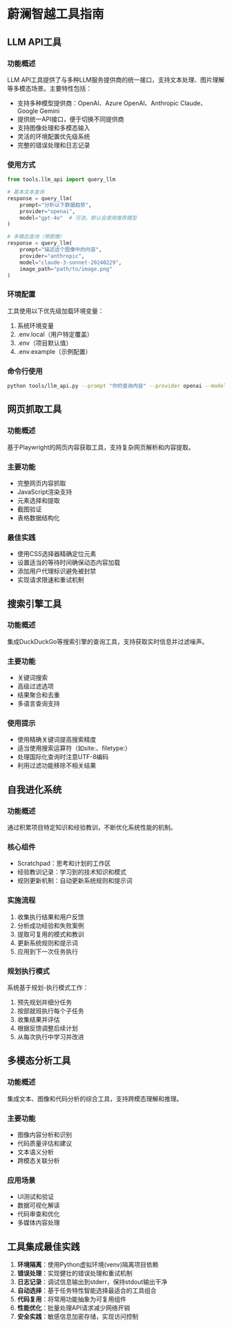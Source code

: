 # 蔚澜智越工具指南

## LLM API工具

### 功能概述
LLM API工具提供了与多种LLM服务提供商的统一接口，支持文本处理、图片理解等多模态场景。主要特性包括：

- 支持多种模型提供商：OpenAI、Azure OpenAI、Anthropic Claude、Google Gemini
- 提供统一API接口，便于切换不同提供商
- 支持图像处理和多模态输入
- 灵活的环境配置优先级系统
- 完整的错误处理和日志记录

### 使用方式

```python
from tools.llm_api import query_llm

# 基本文本查询
response = query_llm(
    prompt="分析以下数据趋势",
    provider="openai",
    model="gpt-4o"  # 可选，默认会使用推荐模型
)

# 多模态查询（带图像）
response = query_llm(
    prompt="描述这个图像中的内容",
    provider="anthropic",
    model="claude-3-sonnet-20240229",
    image_path="path/to/image.png"
)
```

### 环境配置
工具使用以下优先级加载环境变量：
1. 系统环境变量
2. .env.local（用户特定覆盖）
3. .env（项目默认值）
4. .env.example（示例配置）

### 命令行使用
```bash
python tools/llm_api.py --prompt "你的查询内容" --provider openai --model gpt-4o --image path/to/image.png
```

## 网页抓取工具

### 功能概述
基于Playwright的网页内容获取工具，支持复杂网页解析和内容提取。

### 主要功能
- 完整网页内容抓取
- JavaScript渲染支持
- 元素选择和提取
- 截图验证
- 表格数据结构化

### 最佳实践
- 使用CSS选择器精确定位元素
- 设置适当的等待时间确保动态内容加载
- 添加用户代理标识避免被封禁
- 实现请求限速和重试机制

## 搜索引擎工具

### 功能概述
集成DuckDuckGo等搜索引擎的查询工具，支持获取实时信息并过滤噪声。

### 主要功能
- 关键词搜索
- 高级过滤选项
- 结果聚合和去重
- 多语言查询支持

### 使用提示
- 使用精确关键词提高搜索精度
- 适当使用搜索运算符（如site:、filetype:）
- 处理国际化查询时注意UTF-8编码
- 利用过滤功能移除不相关结果

## 自我进化系统

### 功能概述
通过积累项目特定知识和经验教训，不断优化系统性能的机制。

### 核心组件
- Scratchpad：思考和计划的工作区
- 经验教训记录：学习到的技术知识和模式
- 规则更新机制：自动更新系统规则和提示词

### 实施流程
1. 收集执行结果和用户反馈
2. 分析成功经验和失败案例
3. 提取可复用的模式和教训
4. 更新系统规则和提示词
5. 应用到下一次任务执行

### 规划执行模式
系统基于规划-执行模式工作：
1. 预先规划并细分任务
2. 按部就班执行每个子任务
3. 收集结果并评估
4. 根据反馈调整后续计划
5. 从每次执行中学习并改进

## 多模态分析工具

### 功能概述
集成文本、图像和代码分析的综合工具，支持跨模态理解和推理。

### 主要功能
- 图像内容分析和识别
- 代码质量评估和建议
- 文本语义分析
- 跨模态关联分析

### 应用场景
- UI测试和验证
- 数据可视化解读
- 代码审查和优化
- 多媒体内容处理

## 工具集成最佳实践

1. **环境隔离**：使用Python虚拟环境(venv)隔离项目依赖
2. **错误处理**：实现健壮的错误处理和重试机制
3. **日志记录**：调试信息输出到stderr，保持stdout输出干净
4. **自动选择**：基于任务特性智能选择最适合的工具组合
5. **代码复用**：将常用功能抽象为可复用组件
6. **性能优化**：批量处理API请求减少网络开销
7. **安全实践**：敏感信息加密存储，实现访问控制 